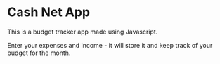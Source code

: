 # Cash Net App
This is a budget tracker app made using Javascript. 

Enter your expenses and income - it will store it and keep track of your budget for the month.


